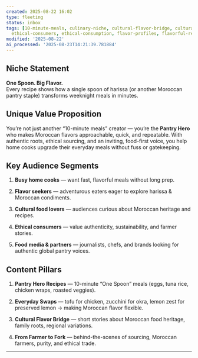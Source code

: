 ```yaml
---
created: 2025-08-22 16:02
type: fleeting
status: inbox
tags: [10-minute-meals, culinary-niche, cultural-flavor-bridge, cultural-food-lovers,
  ethical-consumers, ethical-consumption, flavor-profiles, flavorful-recipes]
modified: '2025-08-22'
ai_processed: '2025-08-23T14:21:39.781884'
---
```

## Niche Statement

**One Spoon. Big Flavor.**  
Every recipe shows how a single spoon of harissa (or another Moroccan pantry staple) transforms weeknight meals in minutes.

## Unique Value Proposition

You’re not just another “10-minute meals” creator — you’re the **Pantry Hero** who makes Moroccan flavors approachable, quick, and repeatable. With authentic roots, ethical sourcing, and an inviting, food-first voice, you help home cooks upgrade their everyday meals without fuss or gatekeeping.

## Key Audience Segments

1. **Busy home cooks** — want fast, flavorful meals without long prep.
    
2. **Flavor seekers** — adventurous eaters eager to explore harissa & Moroccan condiments.
    
3. **Cultural food lovers** — audiences curious about Moroccan heritage and recipes.
    
4. **Ethical consumers** — value authenticity, sustainability, and farmer stories.
    
5. **Food media & partners** — journalists, chefs, and brands looking for authentic global pantry voices.
    

## Content Pillars

1. **Pantry Hero Recipes** — 10-minute “One Spoon” meals (eggs, tuna rice, chicken wraps, roasted veggies).
    
2. **Everyday Swaps** — tofu for chicken, zucchini for okra, lemon zest for preserved lemon → making Moroccan flavor flexible.
    
3. **Cultural Flavor Bridge** — short stories about Moroccan food heritage, family roots, regional variations.
    
4. **From Farmer to Fork** — behind-the-scenes of sourcing, Moroccan farmers, purity, and ethical trade.
    
---